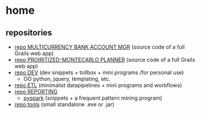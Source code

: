 # home

## repositories
* [repo MULTICURRENCY BANK ACCOUNT MGR](https://github.com/a-moscatelli/webapp_multiccy_acctmgmt/) (source code of a full Grails web app)
* [repo PROIRITIZED-MONTECARLO PLANNER](https://github.com/a-moscatelli/webapp_prioritized_montecarlo_planner/) (source code of a full Grails web app)
* [repo DEV](https://github.com/a-moscatelli/DEV) (dev snippets + tollbox + mini programs /for personal use)
  * OO python, jquery, templating, etc.
* [repo ETL](https://github.com/a-moscatelli/ETL) (minimalist datapipelines + mini programs and workflows)
* [repo REPORTING](https://github.com/a-moscatelli/REPORTING)
  * [pyspark](https://github.com/a-moscatelli/pyspark) (snippets + a frequent pattern mining program)
* [repo tools](https://github.com/a-moscatelli/tools) (small standalone .exe or .jar)

